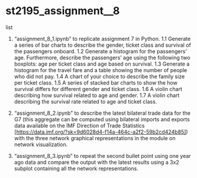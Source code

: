 # st2195_assignment__8

list

1. “assignment_8_1.ipynb” to replicate assignment 7 in Python.
1.1 Generate a series of bar charts to describe the gender, ticket class
and survival of the passengers onboard.
1.2 Generate a histogram for the passengers’ age. Furthermore,
describe the passengers’ age using the following two boxplots: age
per ticket class and age based on survival.
1.3 Generate a histogram for the travel fare and a table showing the
number of people who did not pay.
1.4 A chart of your choice to describe the family size per ticket class.
1.5 A series of stacked bar charts to show the how survival differs for
different gender and ticket class.
1.6 A violin chart describing how survival related to age and gender.
1.7 A violin chart describing the survival rate related to age and ticket
class.

2. “assignment_8_2.ipynb” to describe the latest bilateral trade data for the
G7 (this aggregate can be computed using bilateral imports and exports
data available on the IMF Direction of Trade Statistics
[https://data.imf.org/?sk=9d6028d4-f14a-464c-a2f2-59b2cd424b85]) with
the three network graphical representations in the module on network
visualization.

3. “assignment_8_3.ipynb” to repeat the second bullet point using one year
ago data and compare the output with the latest results using a 3x2
subplot containing all the network representations. 
